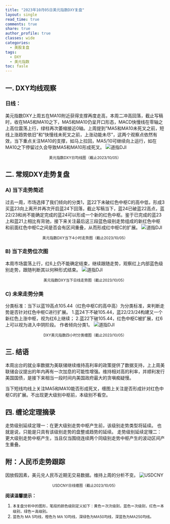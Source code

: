 ```yaml
---
title: "2023年10月05日美元指数DXY复盘"
layout: single
read_time: true
comments: true
share: true
author_profile: true
classes: wide
categories:
  - 美股复盘
tags:
  - DXY
  - 美元指数
toc: fasle
---
```

## 一. DXY均线观察
### 日线：
美元指数DXY上周五在MA10附近获得支撑再度走高，本周二冲高回落，截止写稿时，收在MA5和MA10之下，MA5和MA10仍呈开口形态，MACD快慢线在零轴之上高位震荡上行，绿柱再次萎缩接近0轴。上周提到”MA5和MA10未死叉之前，短线上涨趋势依旧”和”快慢线未死叉之前，上涨动能未尽”，这两个观察点依然有效，当下重点关注MA10的支撑，如马上拉回，MA5/10可继续向上运行，如在MA10之下停留过久会导致MA5和MA10形成死叉。
 ![道指DJI](/assets/images/2023-10-05-DXY-day.png)
<small><center>美元指数DXY日均线图（截止2023/10/05）</center></small>
## 二. 常规DXY走势复盘
### A) 当下走势简述
过去一周，市场选择了我们倾向的分类1，蓝22下未破红色中枢C的高中低，形成3买蓝23向上离开并再次开启蓝24下回落，截止写稿当下，蓝24已破蓝22高点，蓝22/23和尚不能确定完成的蓝24可以形成一个新的红色中枢。鉴于已完成的蓝23上和蓝21上相比有背驰，接下来关注最后这三段蓝色级别走势组成的新红色中枢和前面红色中枢C之间是否会有区间重叠，从而形成红中枢C的扩展。
 ![道指DJI](/assets/images/2023-10-05-DXY-hour.png)
<small><center>美元指数DXY当下4小时走势图（截止2023/10/05）</center></small>
### B) 当下走势位次图
本周市场震荡上行，红6上仍不能确定结束，继续跟随走势，观察红上内部蓝色级别走势，跟随判断其以何种形式结束。
 ![道指DJI](/assets/images/2023-10-05-DXY-day-1.png)
<small><center>美元指数DXY当下日线走势图（截止2023/10/05）</center></small>
### C) 未来走势分类
分类标准：当下以蓝19高点105.44（红色中枢C的高中高）为分类标准，来判断走势是否针对红色中枢C进行扩展。
1.蓝24下不破105.44，蓝22/23/24构建又一个新红色上涨中枢，视为红6上继续；
2.蓝22下破105.44，红色中枢C被扩展，红6上可以视为进入中阴阶段。
作者倾向分类1。
 ![道指DJI](/assets/images/2023-10-05-DXY-hour-fl.png)
<small><center>DXY美元指数四小时分类缠图（截止2023/10/05）</center></small>
## 三. 结语
本周出台的就业率数据为美联储继续维持高利率的政策提供了数据支持，上上周美联储会议提出的年内再有一次加息的可能性增强。维持相对高的利率，并顺利发行美国国债，是接下来相当一段时间内美国政府最大的贪嗔痴疑慢。

当下短线均线上关注MA5和MA10能否形成死叉，缠图上关注是否形成针对红色中枢C的扩展。不出现更大级别中枢前，本级别不看空。

## 四. 缠论定理摘录
走势级别延续定理一：在更大级别走势中枢产生前，该级别走势类型将延续。 也就是说，只能是只具有该级别走势的盘整或趋势的延续。 走势级别延续定理二：更大级别走势中枢产生，当且仅当围绕连续两个同级别走势中枢产生的波动区间产生重叠。

## 附：人民币走势跟踪
因放假因素，美元兑人民币近期无交易数据。维持上周的分析不变。
 ![USDCNY](/assets/images/2023-10-05-USDCNY-day.png)
<small><center>USDCNY日线缠图（截止2023/10/05）</center></small>

**阅读温馨提示：** 
1. <small>本复盘分析中的图形，笔段的颜色级别定义如下：黄色＝次次级别，蓝色＝次级别，红色＝本级别，绿色＝高级别。</small> 
2. <small>蓝色为 MA 5均线，橙色为 MA 10均线，深绿色为MA50均线，深蓝色为MA250均线。</small> 

